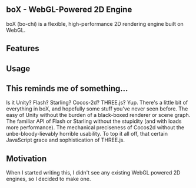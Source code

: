 ## boX - WebGL-Powered 2D Engine
boX (bo-chi) is a flexible, high-performance 2D rendering engine built on WebGL.

## Features

## Usage

## This reminds me of something...
Is it Unity? Flash? Starling? Cocos-2d? THREE.js? Yup. There's a little bit of everything in boX, and hopefully some
stuff you've never seen before. The easy of Unity without the burden of a black-boxed renderer or scene graph. The
familiar API of Flash or Starling without the stupidity (and with loads more performance). The mechanical preciseness of
 Cocos2d without the unbe-bloody-lievably horrible usability. To top it all off, that certain JavaScript grace and
 sophistication of THREE.js.

## Motivation
When I started writing this, I didn't see any existing WebGL powered 2D engines, so I decided to make one.